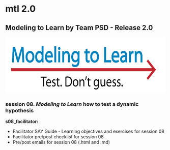 # mtl 2.0

## Modeling to Learn by Team PSD - Release 2.0

<img src = "https://github.com/lzim/teampsd/blob/master/resources/logos/mtl_testdontguess_sm.png"
     height = "175" width = "650">

### session 08. *Modeling to Learn* how to test a **dynamic hypothesis**

**s08_facilitator:**

- Facilitator SAY Guide - Learning objectives and exercises for session 08
- Facilitator pre/post checklist for session 08
- Pre/post emails for session 08 (.html and .md)
